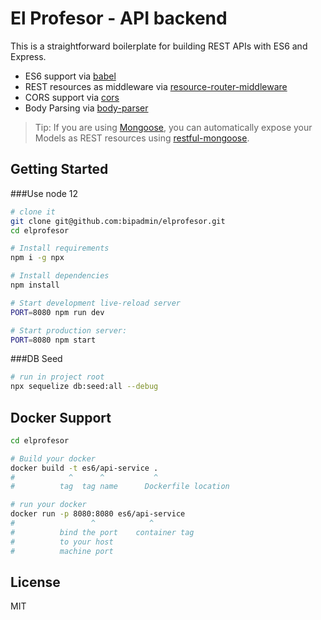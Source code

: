 El Profesor - API backend
==================================

This is a straightforward boilerplate for building REST APIs with ES6 and Express.

- ES6 support via [babel](https://babeljs.io)
- REST resources as middleware via [resource-router-middleware](https://github.com/developit/resource-router-middleware)
- CORS support via [cors](https://github.com/troygoode/node-cors)
- Body Parsing via [body-parser](https://github.com/expressjs/body-parser)

> Tip: If you are using [Mongoose](https://github.com/Automattic/mongoose), you can automatically expose your Models as REST resources using [restful-mongoose](https://git.io/restful-mongoose).



Getting Started
---------------

###Use node 12

```sh
# clone it
git clone git@github.com:bipadmin/elprofesor.git
cd elprofesor

# Install requirements
npm i -g npx

# Install dependencies
npm install

# Start development live-reload server
PORT=8080 npm run dev

# Start production server:
PORT=8080 npm start
```
###DB Seed

```sh
# run in project root
npx sequelize db:seed:all --debug
```
Docker Support
------
```sh
cd elprofesor

# Build your docker
docker build -t es6/api-service .
#            ^      ^           ^
#          tag  tag name      Dockerfile location

# run your docker
docker run -p 8080:8080 es6/api-service
#                 ^            ^
#          bind the port    container tag
#          to your host
#          machine port   

```

License
-------

MIT
